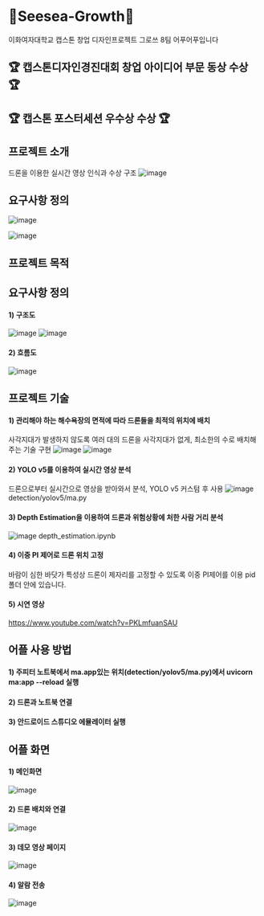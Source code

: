 # 🌊Seesea-Growth🌊
이화여자대학교 캡스톤 창업 디자인프로젝트 그로쓰 8팀 어푸어푸입니다


## :trophy: 캡스톤디자인경진대회 창업 아이디어 부문 동상 수상 :trophy:
## :trophy: 캡스톤 포스터세션 우수상 수상 :trophy:

## 프로젝트 소개
드론을 이용한 실시간 영상 인식과 수상 구조
![image](https://github.com/Ahpuh-Ahpuh/SeeSea/assets/93649914/86baae14-7241-4150-9003-dd5169b1e17a)
## 요구사항 정의
![image](https://github.com/Ahpuh-Ahpuh/SeeSea/assets/93649914/cfc50685-d3c9-4f69-9f43-42fdffb03e46)

![image](https://github.com/Ahpuh-Ahpuh/SeeSea/assets/93649914/9da59132-44d6-46e9-9a7e-7bf4d0e727b3)

## 프로젝트 목적

## 요구사항 정의
#### 1) 구조도
![image](https://github.com/Ahpuh-Ahpuh/SeeSea/assets/93649914/c022c4bc-75f6-495d-b4d5-f0f11f6665e2)
![image](https://github.com/Ahpuh-Ahpuh/SeeSea/assets/93649914/668e8f7b-2a6d-4f1f-83e3-97debc05db7c)

#### 2) 흐름도
![image](https://github.com/Ahpuh-Ahpuh/SeeSea/assets/93649914/1f99d7cf-7601-4e4e-90c9-d819ca21f0dd)

## 프로젝트 기술
#### 1) 관리해야 하는 해수욕장의 면적에 따라 드론들을 최적의 위치에 배치
사각지대가 발생하지 않도록 여러 대의 드론을 사각지대가 없게, 최소한의 수로 배치해주는 기술 구현
![image](https://github.com/Ahpuh-Ahpuh/SeeSea/assets/93649914/49ce98b5-9085-440b-bace-45849a9d2630)
![image](https://github.com/Ahpuh-Ahpuh/SeeSea/assets/93649914/68d82ace-c5fa-4b3d-8ea7-d6e41ed00cb1)

#### 2) YOLO v5를 이용하여 실시간 영상 분석
드론으로부터 실시간으로 영상을 받아와서 분석, YOLO v5 커스텀 후 사용
![image](https://github.com/Ahpuh-Ahpuh/SeeSea/assets/93649914/1e85e189-adf9-40a6-98c2-b3948dd51b36)
detection/yolov5/ma.py

#### 3) Depth Estimation을 이용하여 드론과 위험상황에 처한 사람 거리 분석

![image](https://github.com/Ahpuh-Ahpuh/SeeSea/assets/93649914/038843c8-fbc0-4b02-a8d3-eacf344e7d33)
depth_estimation.ipynb 
#### 4) 이중 PI 제어로 드론 위치 고정
바람이 심한 바닷가 특성상 드론이 제자리를 고정할 수 있도록 이중 PI제어를 이용
pid 폴더 안에 있습니다.

#### 5) 시연 영상
https://www.youtube.com/watch?v=PKLmfuanSAU

## 어플 사용 방법

#### 1) 주피터 노트북에서 ma.app있는 위치(detection/yolov5/ma.py)에서 uvicorn ma:app --reload 실행

#### 2) 드론과 노트북 연결

#### 3) 안드로이드 스튜디오 에뮬레이터 실행

## 어플 화면
#### 1) 메인화면
![image](https://github.com/Ahpuh-Ahpuh/SeeSea/assets/93649914/2cac52fb-30e3-4163-a6f9-c14ec5d0ad9c)
#### 2) 드론 배치와 연결
![image](https://github.com/Ahpuh-Ahpuh/SeeSea/assets/93649914/08080cb8-715d-475b-b62e-4f0fcbf32254)
#### 3) 데모 영상 페이지
![image](https://github.com/Ahpuh-Ahpuh/SeeSea/assets/93649914/99c302de-a797-49c8-bf1b-322bf80e3ecb)
#### 4) 알람 전송
![image](https://github.com/Ahpuh-Ahpuh/SeeSea/assets/93649914/6aff583b-9b63-473a-b5ff-ff38d6796297)


